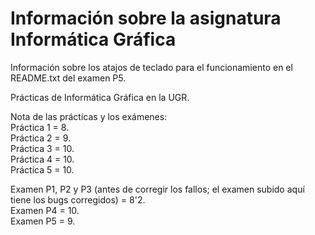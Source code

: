 # Información sobre la asignatura Informática Gráfica

Información sobre los atajos de teclado para el funcionamiento en el README.txt del examen P5.  

Prácticas de Informática Gráfica en la UGR.

Nota de las prácticas y los exámenes:  
Práctica 1 = 8.  
Práctica 2 = 9.  
Práctica 3 = 10.  
Práctica 4 = 10.  
Práctica 5 = 10.  

Examen P1, P2 y P3 (antes de corregir los fallos; el examen subido aquí tiene los bugs corregidos) = 8'2.  
Examen P4 = 10.  
Examen P5 = 9.
